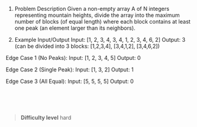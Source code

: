 1. Problem Description
Given a non-empty array A of N integers representing mountain heights, divide the array into the maximum number of blocks (of equal length) where each block contains at least one peak (an element larger than its neighbors).

2. Example Input/Output
Input: [1, 2, 3, 4, 3, 4, 1, 2, 3, 4, 6, 2]
Output: 3 (can be divided into 3 blocks: [1,2,3,4], [3,4,1,2], [3,4,6,2])

Edge Case 1 (No Peaks):
Input: [1, 2, 3, 4, 5]
Output: 0

Edge Case 2 (Single Peak):
Input: [1, 3, 2]
Output: 1

Edge Case 3 (All Equal):
Input: [5, 5, 5, 5]
Output: 0


<br><br><br>

> **Difficulty level**
> hard